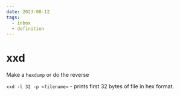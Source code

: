 ```yaml
---
date: 2023-08-12
tags:
  - inbox
  - definition
---
```


# xxd

Make a `hexdump` or do the reverse

`xxd -l 32 -p <filename>` - prints first 32 bytes of file in hex format.
